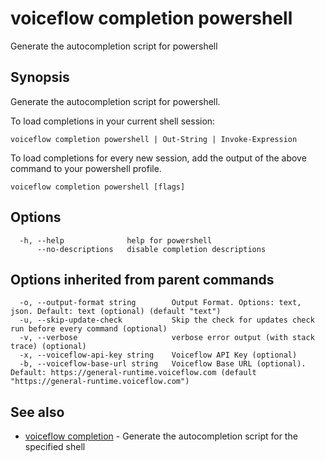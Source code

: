 # voiceflow completion powershell

Generate the autocompletion script for powershell

## Synopsis

Generate the autocompletion script for powershell.

To load completions in your current shell session:

	voiceflow completion powershell | Out-String | Invoke-Expression

To load completions for every new session, add the output of the above command
to your powershell profile.


```
voiceflow completion powershell [flags]
```

## Options

```
  -h, --help              help for powershell
      --no-descriptions   disable completion descriptions
```

## Options inherited from parent commands

```
  -o, --output-format string        Output Format. Options: text, json. Default: text (optional) (default "text")
  -u, --skip-update-check           Skip the check for updates check run before every command (optional)
  -v, --verbose                     verbose error output (with stack trace) (optional)
  -x, --voiceflow-api-key string    Voiceflow API Key (optional)
  -b, --voiceflow-base-url string   Voiceflow Base URL (optional). Default: https://general-runtime.voiceflow.com (default "https://general-runtime.voiceflow.com")
```

## See also

* [voiceflow completion](/cmd/voiceflow_completion/)	 - Generate the autocompletion script for the specified shell

